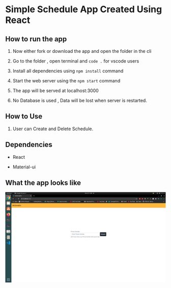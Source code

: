 # Simple Schedule App Created Using React

## How to run the app

1.  Now either fork or download the app and open the folder in the cli

2.  Go to the folder , open terminal and `code .` for vscode users

3.  Install all dependencies using `npm install` command

4.  Start the web server using the `npm start` command

5.  The app will be served at localhost:3000

6.  No Database is used , Data will be lost when server is restarted.

## How to Use

1. User can Create and Delete Schedule.

## Dependencies

- React

- Material-ui

## What the app looks like

![alt text](https://github.com/Flux99/OTP-and-Confirmation-Sms-Using-Twilio/blob/master/Screenshot/Screenshot_1.png?raw=true)
